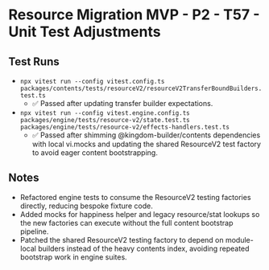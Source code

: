# Resource Migration MVP - P2 - T57 - Unit Test Adjustments

## Test Runs

- `npx vitest run --config vitest.config.ts packages/contents/tests/resourceV2/resourceV2TransferBoundBuilders.test.ts`
  - ✅ Passed after updating transfer builder expectations.
- `npx vitest run --config vitest.engine.config.ts packages/engine/tests/resource-v2/state.test.ts packages/engine/tests/resource-v2/effects-handlers.test.ts`
  - ✅ Passed after shimming @kingdom-builder/contents dependencies with local vi.mocks and updating the shared ResourceV2 test factory to avoid eager content bootstrapping.

## Notes

- Refactored engine tests to consume the ResourceV2 testing factories directly, reducing bespoke fixture code.
- Added mocks for happiness helper and legacy resource/stat lookups so the new factories can execute without the full content bootstrap pipeline.
- Patched the shared ResourceV2 testing factory to depend on module-local builders instead of the heavy contents index, avoiding repeated bootstrap work in engine suites.
